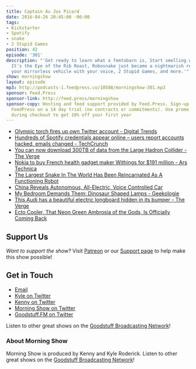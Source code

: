 ```yaml
---
title: Captain Au Jus Picard
date: 2016-04-26 20:45:00 -06:00
tags:
- Kickstarter
- Spotify
- snake
- 2 Stupid Games
position: 42
episode: '301'
description: "'Get ready to learn what a femtobarn is, Start smelling with your mouth,
  It's the Eye of the Rib Roast, Robosnake just became a nightmarish reality, Control
  your mirrorless vehicle with your voice, 2 Stupid Games, and more.'"
show: morningshow
layout: episode
mp3: http://podcasts-1.feedpress.co/10588/morningshow-301.mp3
sponsor: Feed.Press
sponsor-link: http://feed.press/morningshow
sponsor-copy: Hosting and feed support provided by Feed.Press. Sign-up today and try
  FeedPress on a 14 day trial (no contracts or commitments). Use promo code `morningshow`
  during checkout to get 10% off your first year
---
```


* [Olympic torch fires up own Twitter account - Digital Trends](http://www.digitaltrends.com/social-media/olympic-flame-twitter/)
* [Hundreds of Spotify credentials appear online – users report accounts hacked, emails changed - TechCrunch](http://techcrunch.com/2016/04/25/hundreds-of-spotify-credentials-appear-online-users-report-accounts-hacked-emails-changed/)
* [You can now download 300TB of data from the Large Hadron Collider - The Verge](http://www.theverge.com/2016/4/25/11501078/cern-300-tb-lhc-data-open-access)
* [Nokia to buy French health gadget maker Withings for $191 million - Ars Technica](http://arstechnica.com/business/2016/04/nokia-to-buy-withings-health-gadget-maker-2/)
* [The Largest Snake In The World Has Been Reincarnated As A Functioning Robot](http://futurism.com/videos/largest-snake-world-reincarnated-functioning-robot/)
* [China Reveals Autonomous, All-Electric, Voice Controlled Car](http://futurism.com/tesla-facing-stiff-competition-from-homegrown-chinese-company/)
* [My Bedroom Demands Them: Dinosaur Shaped Lamps - Geekologie](http://geekologie.com/2016/04/my-bedroom-demands-them-dinosaur-shaped.php)
* [This Audi has a beautiful electric longboard hidden in its bumper - The Verge](http://www.theverge.com/2016/4/25/11503794/audi-electric-autonomous-longboard-hidden-bumper)
* [Ecto Cooler, That Neon Green Ambrosia of the Gods, Is Officially Coming Back](http://io9.gizmodo.com/ecto-cooler-that-neon-green-ambrosia-of-the-gods-is-o-1772867097)

## Support Us
*Want to support the show?* Visit [Patreon](http://patreon.com/morningshow) or our [Support page](http://goodstuff.fm/support) to help make this show possible!

## Get in Touch
* [Email](mailto:kyle@goodstuff.fm)
* [Kyle on Twitter](http://twitter.com/dogburps)
* [Kenny on Twitter](http://twitter.com/pizzarobotics)
* [Morning Show on Twitter](http://twitter.com/morningshowam)
* [Goodstuff.FM on Twitter](http://twitter.com/goodstufffm)

Listen to other great shows on the [Goodstuff Broadcasting Network](http://goodstuff.fm/shows)!

### About Morning Show
Morning Show is produced by Kenny and Kyle Roderick. Listen to other great shows on the [Goodstuff Broadcasting Network](http://goodstuff.fm/)!
